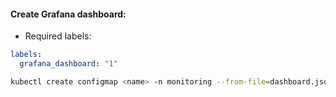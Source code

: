 #### Create Grafana dashboard:
- Required labels:
```yaml
labels:
  grafana_dashboard: "1"
```
```bash
kubectl create configmap <name> -n monitoring --from-file=dashboard.json
```
